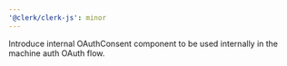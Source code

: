 ```yaml
---
'@clerk/clerk-js': minor
---
```


Introduce internal OAuthConsent component to be used internally in the machine auth OAuth flow.
